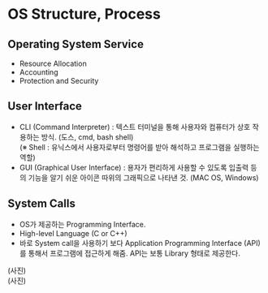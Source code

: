 # OS Structure, Process

## Operating System Service  
- Resource Allocation  
- Accounting  
- Protection and Security  

## User Interface  
- CLI (Command Interpreter) : 텍스트 터미널을 통해 사용자와 컴퓨터가 상호 작용하는 방식. (도스, cmd, bash shell)  
(※ Shell : 유닉스에서 사용자로부터 명령어를 받아 해석하고 프로그램을 실행하는 역할)  
- GUI (Graphical User Interface) : 용자가 편리하게 사용할 수 있도록 입출력 등의 기능을 알기 쉬운 아이콘 따위의 그래픽으로 나타낸 것. (MAC OS, Windows)  

## System Calls  
- OS가 제공하는 Programming Interface.  
- High-level Language (C or C++)  
- 바로 System call을 사용하기 보다 Application Programming Interface (API)를 통해서 프로그램에 접근하게 해줌. API는 보통 Library 형태로 제공한다.  

(사진)  
(사진) 
